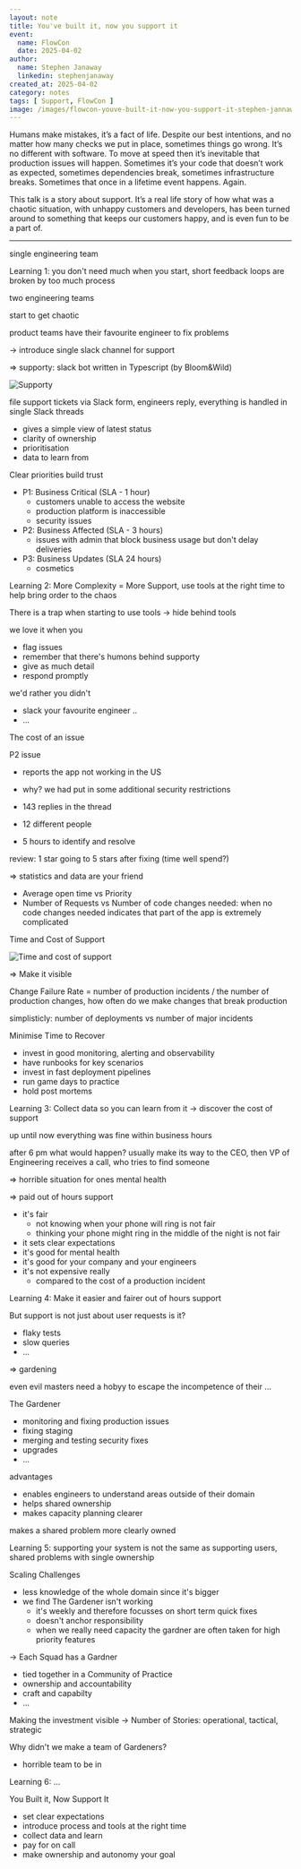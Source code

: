 ```yaml
---
layout: note
title: You've built it, now you support it
event:
  name: FlowCon
  date: 2025-04-02
author:
  name: Stephen Janaway
  linkedin: stephenjanaway
created_at: 2025-04-02
category: notes
tags: [ Support, FlowCon ]
image: /images/flowcon-youve-built-it-now-you-support-it-stephen-jannaway/time-and-cost-of-support.jpg
---
```


Humans make mistakes, it’s a fact of life. Despite our best intentions, and no matter how many checks we put in place, sometimes things go wrong. It’s no different with software. To move at speed then it’s inevitable that production issues will happen. Sometimes it’s your code that doesn’t work as expected, sometimes dependencies break, sometimes infrastructure breaks. Sometimes that once in a lifetime event happens. Again.

This talk is a story about support. It’s a real life story of how what was a chaotic situation, with unhappy customers and developers, has been turned around to something that keeps our customers happy, and is even fun to be a part of.

---

single engineering team

Learning 1: you don't need much when you start, short feedback loops are broken by too much process

two engineering teams

start to get chaotic

product teams have their favourite engineer to fix problems

-> introduce single slack channel for support

=> supporty: slack bot written in Typescript (by Bloom&Wild)

![Supporty](/images/flowcon-youve-built-it-now-you-support-it-stephen-jannaway/supporty.jpg)

file support tickets via Slack form, engineers reply, everything is handled in single Slack threads

- gives a simple view of latest status
- clarity of ownership
- prioritisation
- data to learn from

Clear priorities build trust

- P1: Business Critical (SLA - 1 hour)
  - customers unable to access the website
  - production platform is inaccessible
  - security issues
- P2: Business Affected (SLA - 3 hours)
  - issues with admin that block business usage but don't delay deliveries
- P3: Business Updates (SLA 24 hours)
  - cosmetics

Learning 2: More Complexity = More Support, use tools at the right time to help bring order to the chaos

There is a trap when starting to use tools -> hide behind tools

we love it when you

- flag issues
- remember that there's humons behind supporty
- give as much detail
- respond promptly

we'd rather you didn't

- slack your favourite engineer ..
- ...

The cost of an issue

P2 issue

- reports the app not working in the US
- why? we had put in some additional security restrictions

- 143 replies in the thread
- 12 different people
- 5 hours to identify and resolve

review: 1 star going to 5 stars after fixing (time well spend?)

=> statistics and data are your friend

- Average open time vs Priority
- Number of Requests vs Number of code changes needed: when no code changes needed indicates that part of the app is extremely complicated

Time and Cost of Support

![Time and cost of support](/images/flowcon-youve-built-it-now-you-support-it-stephen-jannaway/time-and-cost-of-support.jpg)

=> Make it visible

Change Failure Rate = number of production incidents / the number of production changes, how often do we make changes that break production

simplisticly: number of deployments vs number of major incidents

Minimise Time to Recover

- invest in good monitoring, alerting and observability
- have runbooks for key scenarios
- invest in fast deployment pipelines
- run game days to practice
- hold post mortems

Learning 3: Collect data so you can learn from it -> discover the cost of support

up until now everything was fine within business hours

after 6 pm what would happen? usually make its way to the CEO, then VP of Engineering receives a call, who tries to find someone

=> horrible situation for ones mental health

=> paid out of hours support

- it's fair
  - not knowing when your phone will ring is not fair
  - thinking your phone might ring in the middle of the night is not fair
- it sets clear expectations
- it's good for mental health
- it's good for your company and your engineers
- it's not expensive really
  - compared to the cost of a production incident

Learning 4: Make it easier and fairer out of hours support

But support is not just about user requests is it?

- flaky tests
- slow queries
- ...

=> gardening

even evil masters need a hobyy to escape the incompetence of their ...

The Gardener

- monitoring and fixing production issues
- fixing staging
- merging and testing security fixes
- upgrades
- ...

advantages

- enables engineers to understand areas outside of their domain
- helps shared ownership
- makes capacity planning clearer

makes a shared problem more clearly owned

Learning 5: supporting your system is not the same as supporting users, shared problems with single ownership

Scaling Challenges

- less knowledge of the whole domain since it's bigger
- we find The Gardener isn't working
  - it's weekly and therefore focusses on short term quick fixes
  - doesn't anchor responsibility
  - when we really need capacity the gardner are often taken for high priority features

-> Each Squad has a Gardner

- tied together in a Community of Practice
- ownership and accountability
- craft and capabilty
- ...

Making the investment visible -> Number of Stories: operational, tactical, strategic

Why didn't we make a team of Gardeners?

- horrible team to be in

Learning 6: ...

You Built it, Now Support It

- set clear expectations
- introduce process and tools at the right time
- collect data and learn
- pay for on call
- make ownership and autonomy your goal
